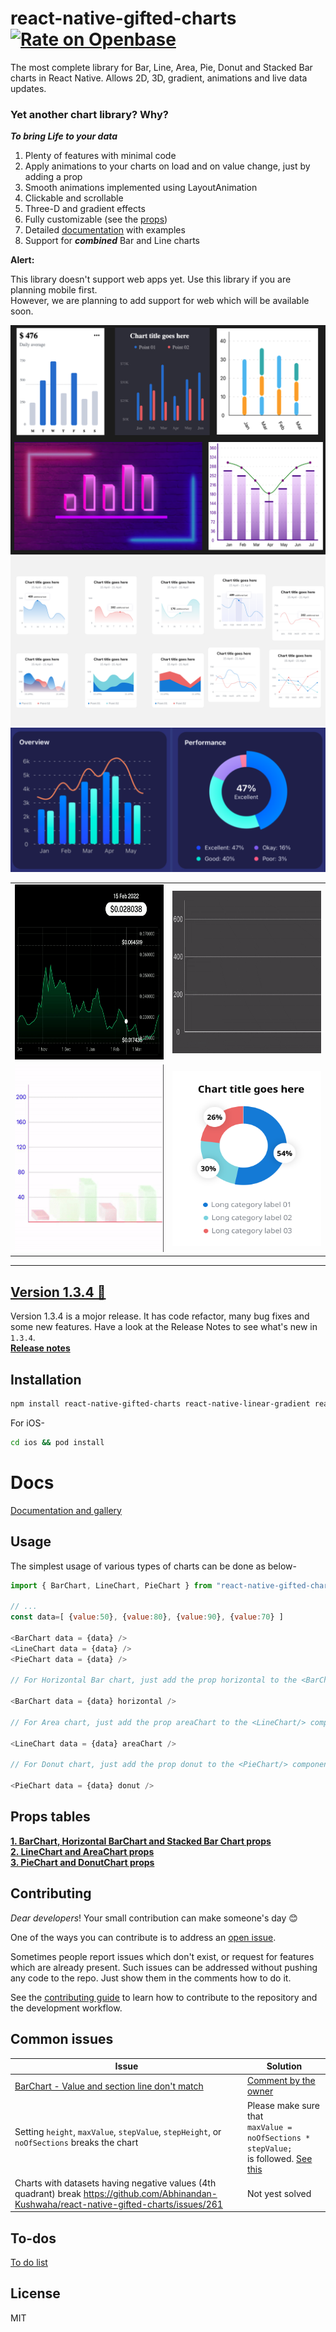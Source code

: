 # react-native-gifted-charts [![Rate on Openbase](https://badges.openbase.com/js/rating/react-native-gifted-charts.svg)](https://openbase.com/js/react-native-gifted-charts?utm_source=embedded&utm_medium=badge&utm_campaign=rate-badge)

The most complete library for Bar, Line, Area, Pie, Donut and Stacked Bar charts in React Native. Allows 2D, 3D, gradient, animations and live data updates.

### Yet another chart library? Why?

**_To bring Life to your data_**

1. Plenty of features with minimal code
2. Apply animations to your charts on load and on value change, just by adding a prop
3. Smooth animations implemented using LayoutAnimation
4. Clickable and scrollable
5. Three-D and gradient effects
6. Fully customizable (see the [props](docs/docs.md))
7. Detailed [documentation](https://gifted-charts.web.app/) with examples
8. Support for **_combined_** Bar and Line charts

**Alert:**

This library doesn't support web apps yet. Use this library if you are planning mobile first.</br>
However, we are planning to add support for web which will be available soon.

<img src='/demos/bars.png' alt=''/>
<img src='/demos/lineArea.png' alt=''/>
<img src='/demos/blues.png' alt=''/>
<table>
  <tr>
    <td><img src='/demos/scrollLine.gif' alt='' width=320 height=280/></td>
    <td><img src='/demos/animatedDataLine.gif' alt='' width=320 height=260/></td>
  </tr>
  
  <tr>
    <td><img src='/demos/movingBars.gif' alt='' width=270 height=300/></td>
    <td><img src='/demos/pielabbelled.svg' alt='' height=280 width=270/></td>
  </tr>
</table>

---

## [Version 1.3.4 🎉](release-notes/release-notes.md)
Version 1.3.4 is a mojor release. It has code refactor, many bug fixes and some new features. Have a look at the Release Notes to see what's new in `1.3.4`.<br />
**[Release notes](release-notes/release-notes.md)**

## Installation

```sh
npm install react-native-gifted-charts react-native-linear-gradient react-native-svg
```

For iOS-

```sh
cd ios && pod install
```

# Docs

[Documentation and gallery](https://gifted-charts.web.app/)

## Usage

The simplest usage of various types of charts can be done as below-

```js
import { BarChart, LineChart, PieChart } from "react-native-gifted-charts";

// ...
const data=[ {value:50}, {value:80}, {value:90}, {value:70} ]

<BarChart data = {data} />
<LineChart data = {data} />
<PieChart data = {data} />

// For Horizontal Bar chart, just add the prop horizontal to the <BarChart/> component

<BarChart data = {data} horizontal />

// For Area chart, just add the prop areaChart to the <LineChart/> component

<LineChart data = {data} areaChart />

// For Donut chart, just add the prop donut to the <PieChart/> component

<PieChart data = {data} donut />
```

## Props tables

**[1. BarChart, Horizontal BarChart and Stacked Bar Chart props](docs/BarChart/BarChartProps.md)** \
**[2. LineChart and AreaChart props](docs/LineChart/LineChartProps.md)** \
**[3. PieChart and DonutChart props](docs/PieChart/PieChartProps.md)**

## Contributing

_Dear developers_! Your small contribution can make someone's day 😊

One of the ways you can contribute is to address an [open issue](https://github.com/Abhinandan-Kushwaha/react-native-gifted-charts/issues).

Sometimes people report issues which don't exist, or request for features which are already present. Such issues can be addressed without pushing any code to the repo. Just show them in the comments how to do it.

See the [contributing guide](CONTRIBUTING.md) to learn how to contribute to the repository and the development workflow.

## Common issues

| Issue                                                                                                                        | Solution                                                                                                                                                                    |
| ---------------------------------------------------------------------------------------------------------------------------- | --------------------------------------------------------------------------------------------------------------------------------------------------------------------------- |
| [BarChart - Value and section line don't match](https://github.com/Abhinandan-Kushwaha/react-native-gifted-charts/issues/35) | [Comment by the owner](https://github.com/Abhinandan-Kushwaha/react-native-gifted-charts/issues/35#issuecomment-972673281)                                                  |
| Setting `height`, `maxValue`, `stepValue`, `stepHeight`, or `noOfSections` breaks the chart                                  | Please make sure that<br/> `maxValue = noOfSections * stepValue;` <br/>is followed. [See this](https://github.com/Abhinandan-Kushwaha/react-native-gifted-charts/issues/71) |
| Charts with datasets having negative values (4th quadrant) break https://github.com/Abhinandan-Kushwaha/react-native-gifted-charts/issues/261 | Not yest solved |

## To-dos

[To do list](./src/todos.md)

## License

MIT
